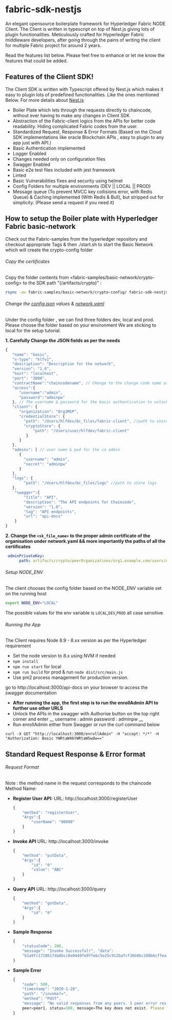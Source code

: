 # fabric-sdk-nestjs

An elegant opensource boilerplate framework for Hyperledger Fabric NODE Client. The Client is written in typescript on top of Nest.js giving lots of plugin functionalities. Meticulously crafted for Hyperledger Fabric middleware developers, after going through the pains of writing the client for multiple Fabric project for around 2 years. 

Read the features list below.
Please feel free to enhance or let me know the features that could be added.

## Features of the Client SDK!
The Client SDK is written with Typescript offered by Nest.js which makes it easy to plugin lots of predefined functionalities.
Like the ones mentioned Below.
For more details about [Nest.js](https://nestjs.com/)
- Boiler Plate which lets through the requests directly to chaincode, without ever having to make any changes in Client SDK
- Abstraction of the Fabric-client logics from the APIs for better code readability. Hiding complicated Fabric codes from the user.
- Standardized Request, Response & Error Formats (Based on the Cloud SDK implementations like oracle Blockchain APIs , easy to plugin to any app just with API.)
- Basic Authentication implemented
- Logger Enabled
- Changes needed only on configuration files
- Swagger Enabled
- Basic e2e test files included with jest framework
- Linted
- Basic Vulnerabilities fixes and security using helmet
- Config Folders for multiple environments (DEV || LOCAL || PROD)
- Message queue (To prevent MVCC key collisions error, with Redis Queue) & Caching implemented (With Redis & Bull), but stripped out for simplicity. (Please send a request if you need it)

## How to setup the Boiler plate with Hyperledger Fabric basic-network

Check out the Fabric-samples from the hyperledger repository and checkout appropriate Tags & then ./start.sh to start the Basic Network which will create the crypto-config folder

###### Copy the certificates

Copy the folder contents from <fabric-samples/basic-network/crypto-config> to the SDK path "(/artifacts/crypto)" :
```sh
rsync -av fabric-samples/basic-network/crypto-config/ fabric-sdk-nestjs/artifacts/crypto/
```

###### Change the [config.json](/config/local/config.json) values & [network.yaml](/config/local/network.yaml)

Under the config folder , we can find three folders dev, local and prod.
Please choose the folder based on your environment
We are sticking to local for the setup tutorial.

__1. Carefully Change the JSON fields as per the needs__

```javascript
{
   "name": "basic",
   "x-type": "hlfv1",
   "description": "Description for the network",
   "version": "1.0",
   "host": "localhost",
   "port": "3000",
   "contractName":"chaincodename", // CHange to the change code name as per installed chaincode
   "access":{
      "username":"admin",
      "password":"adminpw"
   }, // The username & password for the basic authentication to unlock APIs with swagger/postman
   "client": {
      "organization": "Org1MSP",
      "credentialStore": {
        "path": "/Users/hlfdev/bc_files/fabric-client", //path to store the credential certifcates
        "cryptoStore": {
            "path": "/Users/user/hlfdev/fabric-client"
         }
      }
   },
   "admins": [ // user name & pwd for the ca admin 
      {
        "username": "admin",
        "secret": "adminpw"
      }
   ],
   "logs": { 
        "path": "/Users/hlfdev/bc_files/logs" //path to store logs
   },
    "swagger":{
        "title": "API",
        "description": "The API endpoints for Chaincode",
        "version": "1.0",
        "tag": "API endpoints",
        "url": "api-docs"
    }
}
```

__2. Change the `<sk_file_name>` to the proper admin certificate of the organisation under network.yaml && more importantly the paths of all the certificates__ 

```yaml
 adminPrivateKey:
      path: artifacts/crypto/peerOrganizations/org1.example.com/users/Admin@org1.example.com/msp/keystore/<sk_file_name>
```      


###### Setup NODE_ENV

The client chooses the config folder based on the NODE_ENV variable set on the running host

```bash
export NODE_ENV="LOCAL"
```
The possible values for the env variable is `LOCAL`,`DEV`,`PROD` all case sensitive.

###### Running the App

The Client requires Node 8.9 - 8.xx version as per the Hyperledger requirement

- Set the node version to 8.x using NVM if needed
- `npm install`
- `npm run start` for local
- `npm run build` for prod & run `node dist/src/main.js`
- Use pm2 process management for production version.

go to http://localhost:3000/api-docs on your browser to access the swagger documentation

- __After running the app, the first step is to run the enrollAdmin API to further use other URLS__
-  Unlock the APIs in the swagger with Authorise button on the top right corner
 and enter 
 __
 username : admin
 password : adminpw
__
- Run enrollAdmin either from Swagger or run the curl command below

```
curl -X GET "http://localhost:3000/enrollAdmin" -H "accept: */*" -H "Authorization: Basic YWRtaW46YWRtaW5wdw=="
```

## Standard Request Response & Error format

###### Request Format

Note : the method name in the request corresponds to the chaincode Method Name:

- __Register User API:__
URL: http://localhost:3000/registerUser

    ```javascript
    {
        "method": "registerUser", 
        "Args":{
            "userName": "00000"
        }
    }
    ```


- __Invoke API__
URL: http://localhost:3000/invoke

    ```javascript
    {
        "method": "putData", 
        "Args":{
            "id": "0"
            "value": "ABC"
        }
    }
    ```

- __Query API__
URL: http://localhost:3000/query

    ```javascript
    {
        "method": "getData", 
        "Args":{
            "id": "0"
        }
    }
    ```

- __Sample Response__

    ```javascript
    {
        "statusCode": 200,
        "message": "Invoke Successful!", "data":
        "61a9fc1728617da8bcc8a0449fe9ffebc5e25c912bafcf36b0bc100b6cffea8b", "error": {}
    }
    ```


- __Sample Error__

    ```javascript
    {
        "code": 500,
        "timestamp": "2020-1-28",
        "path": "/invoke?=",
        "method": "POST",
        "message": "No valid responses from any peers. 1 peer error responses:\n
        peer=peer1, status=500, message=The key does not exist. Please check." 
    }
    ```
